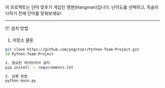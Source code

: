 이 프로젝트는 단어 맞추기 게임인 행맨(Hangman)입니다. 난이도를 선택하고, 목숨이 다하기 전에 단어를 맞춰보세요!

---

📦 설치 방법

1. 저장소 클론
```bash
git clone https://github.com/yogitzer/Python-Team-Project.git
cd Python-Team-Project

2. 필요한 라이브러리 설치
pip install -r requirements.txt

3. 실행 방법
python main.py
